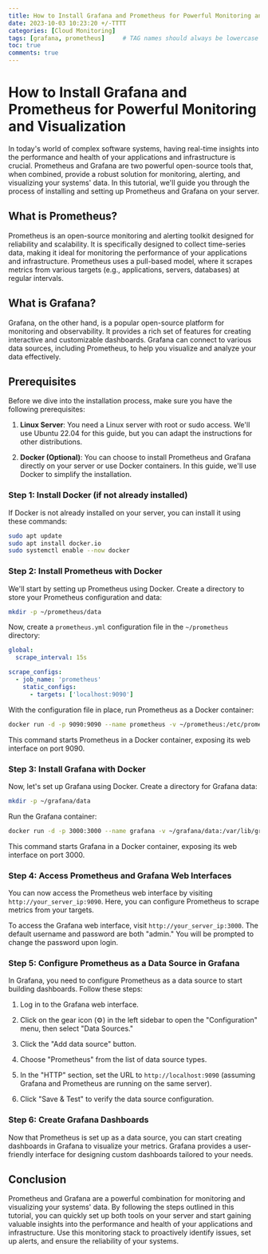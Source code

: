 ```yaml
---
title: How to Install Grafana and Prometheus for Powerful Monitoring and Visualization
date: 2023-10-03 10:23:20 +/-TTTT
categories: [Cloud Monitoring]
tags: [grafana, prometheus]     # TAG names should always be lowercase
toc: true
comments: true
---
```


# How to Install Grafana and Prometheus for Powerful Monitoring and Visualization

In today's world of complex software systems, having real-time insights into the performance and health of your applications and infrastructure is crucial. Prometheus and Grafana are two powerful open-source tools that, when combined, provide a robust solution for monitoring, alerting, and visualizing your systems' data. In this tutorial, we'll guide you through the process of installing and setting up Prometheus and Grafana on your server.

## What is Prometheus?

Prometheus is an open-source monitoring and alerting toolkit designed for reliability and scalability. It is specifically designed to collect time-series data, making it ideal for monitoring the performance of your applications and infrastructure. Prometheus uses a pull-based model, where it scrapes metrics from various targets (e.g., applications, servers, databases) at regular intervals.

## What is Grafana?

Grafana, on the other hand, is a popular open-source platform for monitoring and observability. It provides a rich set of features for creating interactive and customizable dashboards. Grafana can connect to various data sources, including Prometheus, to help you visualize and analyze your data effectively.

## Prerequisites

Before we dive into the installation process, make sure you have the following prerequisites:

1. **Linux Server**: You need a Linux server with root or sudo access. We'll use Ubuntu 22.04 for this guide, but you can adapt the instructions for other distributions.

2. **Docker (Optional)**: You can choose to install Prometheus and Grafana directly on your server or use Docker containers. In this guide, we'll use Docker to simplify the installation.

### Step 1: Install Docker (if not already installed)

If Docker is not already installed on your server, you can install it using these commands:

```bash
sudo apt update
sudo apt install docker.io
sudo systemctl enable --now docker
```

### Step 2: Install Prometheus with Docker

We'll start by setting up Prometheus using Docker. Create a directory to store your Prometheus configuration and data:

```bash
mkdir -p ~/prometheus/data
```

Now, create a `prometheus.yml` configuration file in the `~/prometheus` directory:

```yaml
global:
  scrape_interval: 15s

scrape_configs:
  - job_name: 'prometheus'
    static_configs:
      - targets: ['localhost:9090']
```

With the configuration file in place, run Prometheus as a Docker container:

```bash
docker run -d -p 9090:9090 --name prometheus -v ~/prometheus:/etc/prometheus prom/prometheus
```

This command starts Prometheus in a Docker container, exposing its web interface on port 9090.

### Step 3: Install Grafana with Docker

Now, let's set up Grafana using Docker. Create a directory for Grafana data:

```bash
mkdir -p ~/grafana/data
```

Run the Grafana container:

```bash
docker run -d -p 3000:3000 --name grafana -v ~/grafana/data:/var/lib/grafana grafana/grafana
```

This command starts Grafana in a Docker container, exposing its web interface on port 3000.

### Step 4: Access Prometheus and Grafana Web Interfaces

You can now access the Prometheus web interface by visiting `http://your_server_ip:9090`. Here, you can configure Prometheus to scrape metrics from your targets.

To access the Grafana web interface, visit `http://your_server_ip:3000`. The default username and password are both "admin." You will be prompted to change the password upon login.

### Step 5: Configure Prometheus as a Data Source in Grafana

In Grafana, you need to configure Prometheus as a data source to start building dashboards. Follow these steps:

1. Log in to the Grafana web interface.

2. Click on the gear icon (⚙️) in the left sidebar to open the "Configuration" menu, then select "Data Sources."

3. Click the "Add data source" button.

4. Choose "Prometheus" from the list of data source types.

5. In the "HTTP" section, set the URL to `http://localhost:9090` (assuming Grafana and Prometheus are running on the same server).

6. Click "Save & Test" to verify the data source configuration.

### Step 6: Create Grafana Dashboards

Now that Prometheus is set up as a data source, you can start creating dashboards in Grafana to visualize your metrics. Grafana provides a user-friendly interface for designing custom dashboards tailored to your needs.

## Conclusion

Prometheus and Grafana are a powerful combination for monitoring and visualizing your systems' data. By following the steps outlined in this tutorial, you can quickly set up both tools on your server and start gaining valuable insights into the performance and health of your applications and infrastructure. Use this monitoring stack to proactively identify issues, set up alerts, and ensure the reliability of your systems.